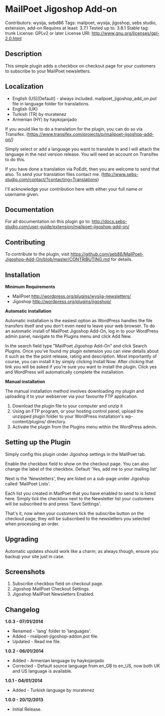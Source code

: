# MailPoet Jigoshop Add-on

Contributors: wysija, sebd86
Tags: mailpoet, wysija, jigoshop, sebs studio, extension, add-on
Requires at least: 3.7.1
Tested up to: 3.8.1
Stable tag: trunk
License: GPLv2 or later
License URI: http://www.gnu.org/licenses/gpl-2.0.html

## Description

This simple plugin adds a checkbox on checkout page for your customers to subscribe to your MailPoet newsletters.

## Localization
* English (US)[Default] - always included. mailpoet_jigoshop_add_on.pot file in language folder for translations.
* English (UK)
* Turkish (TR) by muratenez
* Armenian (HY) by haykojanjado

If you would like to do a translation for the plugin, you can do so via Transifex.  (https://www.transifex.com/projects/p/mailpoet-jigoshop-add-on/)

Simply select or add a language you want to translate in and I will attach the language in the next version release. You will need an account on Transifex to do this.

If you have done a translation via PoEdit, then you are welcome to send that also. To send your translation files contact me. (http://www.sebs-studio.com/contact/?contacting=Translations)

I'll acknowledge your contribution here with either your full name or username given.

## Documentation

For all documentation on this plugin go to: http://docs.sebs-studio.com/user-guide/extension/mailpoet-jigoshop-add-on/

## Contributing

To contribute to the plugin, visit https://github.com/seb86/MailPoet-Jigoshop-Add-On/blob/master/CONTRIBUTING.md for details.

## Installation

__Minimum Requirements__

* MailPoet http://wordpress.org/plugins/wysija-newsletters/
* Jigoshop http://wordpress.org/plugins/jigoshop/

__Automatic installation__

Automatic installation is the easiest option as WordPress handles the file transfers itself and you don't even need to leave your web browser. To do an automatic install of MailPoet Jigoshop Add-On, log in to your WordPress admin panel, navigate to the Plugins menu and click Add New.

In the search field type "MailPoet Jigoshop Add-On" and click Search Plugins. Once you've found my plugin extension you can view details about it such as the the point release, rating and description. Most importantly of course, you can install it by simply clicking Install Now. After clicking that link you will be asked if you're sure you want to install the plugin. Click yes and WordPress will automatically complete the installation.

__Manual installation__

The manual installation method involves downloading my plugin and uploading it to your webserver via your favourite FTP application.

1. Download the plugin file to your computer and unzip it
2. Using an FTP program, or your hosting control panel, upload the unzipped plugin folder to your WordPress installation's wp-content/plugins/ directory.
3. Activate the plugin from the Plugins menu within the WordPress admin.

## Setting up the Plugin

Simply config this plugin under Jigoshop settings in the MailPoet tab.

Enable the checkbox field to show on the checkout page. You can also change the label of the checkbox. Default 'Yes, add me to your mailing list'

Next is the 'Newsletters', they are listed on a sub-page under Jigoshop called 'MailPoet Lists'.

Each list you created in MailPoet that you have enabled to send to is listed here. Simply tick the checkbox next to the Newsletter list your customers will be subscribed to and press 'Save Settings'.

That's it, now when your customers tick the subscribe button on the checkout page, they will be subscribed to the newsletters you selected when processing an order.

## Upgrading

Automatic updates should work like a charm; as always though, ensure you backup your site just in case.

## Screenshots

1. Subscribe checkbox field on checkout page.
2. Jigoshop MailPoet Checkout Settings.
3. Jigoshop MailPoet Newsletters Enabled.

## Changelog

__1.0.3 - 07/01/2014__

* Renamed - 'lang' folder to 'languages'.
* Added - mailpoet-jigoshop-addon.pot file.
* Updated - Read me file.

__1.0.2 - 06/01/2014__

* Added - Armenian language by haykojanjado
* Corrected - Default source language from en_GB to en_US, now both UK and US language is available.

__1.0.1 - 04/01/2014__

* Added - Turkish language by muratenez

__1.0.0 - 20/12/2013__

* Initial Release.